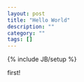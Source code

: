 ```yaml
---
layout: post
title: "Hello World"
description: ""
category: ""
tags: []
---
```

{% include JB/setup %}

first!
